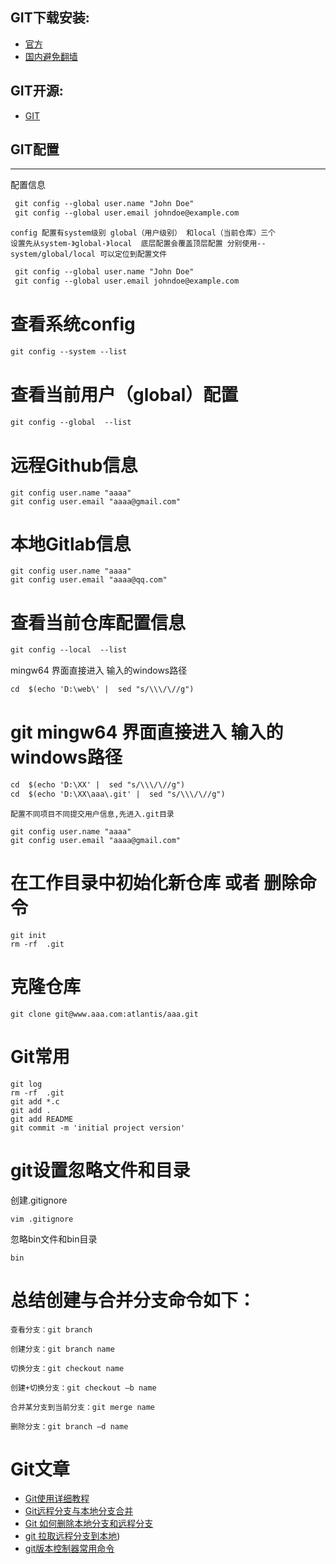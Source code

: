 GIT下载安装:
---------------------------------------------------------
* [官方](https://www.git-scm.com/download/win) 
* [国内避免翻墙](https://github.com/waylau/git-for-win)

GIT开源:
---------------------------------------------------------
* [GIT](https://github.com/git) 

## GIT配置
--------------------------------------------------------- 
配置信息
```txt
 git config --global user.name "John Doe"
 git config --global user.email johndoe@example.com
```
```
config 配置有system级别 global（用户级别） 和local（当前仓库）三个 
设置先从system-》global-》local  底层配置会覆盖顶层配置 分别使用--system/global/local 可以定位到配置文件
```
```txt
 git config --global user.name "John Doe"
 git config --global user.email johndoe@example.com
```
# 查看系统config
```txt
git config --system --list
```
# 查看当前用户（global）配置
```txt
git config --global  --list
```

# 远程Github信息
```
git config user.name "aaaa"
git config user.email "aaaa@gmail.com"
```
# 本地Gitlab信息
```
git config user.name "aaaa"
git config user.email "aaaa@qq.com"
```

# 查看当前仓库配置信息
```txt
git config --local  --list
```
mingw64 界面直接进入 输入的windows路径
```txt
cd  $(echo 'D:\web\' |  sed "s/\\\/\//g")
```
# git mingw64 界面直接进入 输入的windows路径
```txt
cd  $(echo 'D:\XX' |  sed "s/\\\/\//g") 
cd  $(echo 'D:\XX\aaa\.git' |  sed "s/\\\/\//g")
```

```
配置不同项目不同提交用户信息,先进入.git目录

git config user.name "aaaa"
git config user.email "aaaa@gmail.com"
```
 

# 在工作目录中初始化新仓库 或者 删除命令
```
git init
rm -rf  .git
```


# 克隆仓库
```
git clone git@www.aaa.com:atlantis/aaa.git
```

# Git常用
```
git log
rm -rf  .git 
git add *.c
git add .
git add README
git commit -m 'initial project version'
```

# git设置忽略文件和目录
创建.gitignore
```
vim .gitignore
```
忽略bin文件和bin目录 
```
bin
```


# 总结创建与合并分支命令如下：
```
查看分支：git branch

创建分支：git branch name

切换分支：git checkout name

创建+切换分支：git checkout –b name

合并某分支到当前分支：git merge name

删除分支：git branch –d name
```
# Git文章

* [Git使用详细教程](https://www.cnblogs.com/seven-ahz/p/7712125.html) 
* [Git远程分支与本地分支合并](https://blog.csdn.net/loongshawn/article/details/78864039) 
* [Git 如何删除本地分支和远程分支]([https://github.com/waylau/git-for-win](https://baijiahao.baidu.com/s?id=1596093203877347214&wfr=spider&for=pc))
* [git 拉取远程分支到本地]([https://blog.csdn.net/carfge/article/details/79691360]))
* [git版本控制器常用命令](https://www.cnblogs.com/lixiaoni/p/6899437.html) 